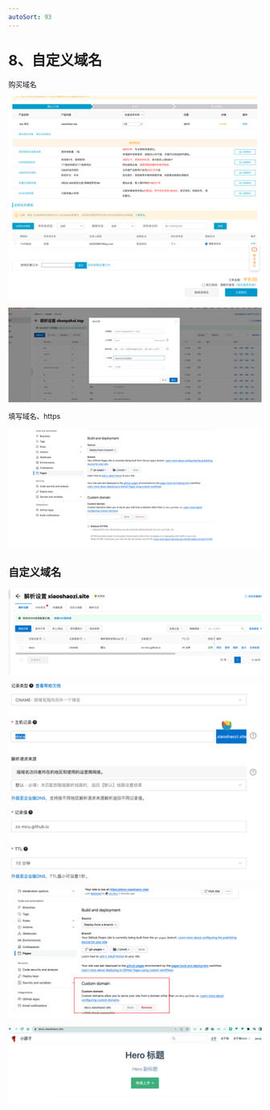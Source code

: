 ```yaml
---
autoSort: 93
---
```

# 8、自定义域名



购买域名

![image-20231123140111125](./vuepress.assist/image-20231123140111125.png)



![image-20231123183442418](./vuepress.assist/image-20231123183442418.png)

填写域名、https

![image-20231123183831026](./vuepress.assist/image-20231123183831026.png)





## 自定义域名

![image-20231124174146371](./vuepress.assist/image-20231124174146371.png)



![image-20231124174132314](./vuepress.assist/image-20231124174132314.png)



![image-20231124174909849](./vuepress.assist/image-20231124174909849.png)

![image-20231124174848581](./vuepress.assist/image-20231124174848581.png)

